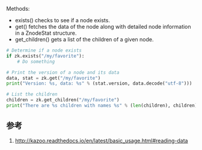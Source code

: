 


Methods:

* exists() checks to see if a node exists.
* get() fetches the data of the node along with detailed node information in a ZnodeStat structure.
* get_children() gets a list of the children of a given node.

```py
# Determine if a node exists
if zk.exists("/my/favorite"):
    # Do something

# Print the version of a node and its data
data, stat = zk.get("/my/favorite")
print("Version: %s, data: %s" % (stat.version, data.decode("utf-8")))

# List the children
children = zk.get_children("/my/favorite")
print("There are %s children with names %s" % (len(children), children))
```

## 参考

1. http://kazoo.readthedocs.io/en/latest/basic_usage.html#reading-data


